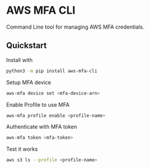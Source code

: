 # AWS MFA CLI

Command Line tool for managing AWS MFA credentials.

## Quickstart

Install with

```bash
python3 -m pip install aws-mfa-cli
```

Setup MFA device

```bash
aws-mfa device set <mfa-device-arn>
```

Enable Profile to use MFA

```bash
aws-mfa profile enable <profile-name>
```

Authenticate with MFA token

```bash
aws-mfa token <mfa-token>
```

Test it works

```bash
aws s3 ls --profile <profile-name>
```